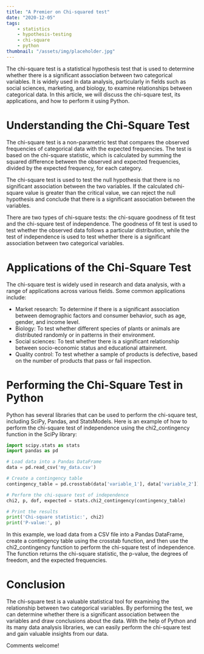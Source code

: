 ```yaml
---
title: "A Premier on Chi-squared test"
date: "2020-12-05"
tags:
    - statistics
    - hypothesis-testing
    - chi-square
    - python
thumbnail: "/assets/img/placeholder.jpg"
---
```

The chi-square test is a statistical hypothesis test that is used to determine whether there is a significant association between two categorical variables. It is widely used in data analysis, particularly in fields such as social sciences, marketing, and biology, to examine relationships between categorical data. In this article, we will discuss the chi-square test, its applications, and how to perform it using Python.

# Understanding the Chi-Square Test
The chi-square test is a non-parametric test that compares the observed frequencies of categorical data with the expected frequencies. The test is based on the chi-square statistic, which is calculated by summing the squared difference between the observed and expected frequencies, divided by the expected frequency, for each category.

The chi-square test is used to test the null hypothesis that there is no significant association between the two variables. If the calculated chi-square value is greater than the critical value, we can reject the null hypothesis and conclude that there is a significant association between the variables.

There are two types of chi-square tests: the chi-square goodness of fit test and the chi-square test of independence. The goodness of fit test is used to test whether the observed data follows a particular distribution, while the test of independence is used to test whether there is a significant association between two categorical variables.

# Applications of the Chi-Square Test
The chi-square test is widely used in research and data analysis, with a range of applications across various fields. Some common applications include:
- Market research: To determine if there is a significant association between demographic factors and consumer behavior, such as age, gender, and income level.
- Biology: To test whether different species of plants or animals are distributed randomly or in patterns in their environment.
- Social sciences: To test whether there is a significant relationship between socio-economic status and educational attainment.
- Quality control: To test whether a sample of products is defective, based on the number of products that pass or fail inspection.

# Performing the Chi-Square Test in Python
Python has several libraries that can be used to perform the chi-square test, including SciPy, Pandas, and StatsModels. Here is an example of how to perform the chi-square test of independence using the chi2_contingency function in the SciPy library:

```python
import scipy.stats as stats
import pandas as pd

# Load data into a Pandas DataFrame
data = pd.read_csv('my_data.csv')

# Create a contingency table
contingency_table = pd.crosstab(data['variable_1'], data['variable_2'])

# Perform the chi-square test of independence
chi2, p, dof, expected = stats.chi2_contingency(contingency_table)

# Print the results
print('Chi-square statistic:', chi2)
print('P-value:', p)
```

In this example, we load data from a CSV file into a Pandas DataFrame, create a contingency table using the crosstab function, and then use the chi2_contingency function to perform the chi-square test of independence. The function returns the chi-square statistic, the p-value, the degrees of freedom, and the expected frequencies.

# Conclusion
The chi-square test is a valuable statistical tool for examining the relationship between two categorical variables. By performing the test, we can determine whether there is a significant association between the variables and draw conclusions about the data. With the help of Python and its many data analysis libraries, we can easily perform the chi-square test and gain valuable insights from our data.

Comments welcome!